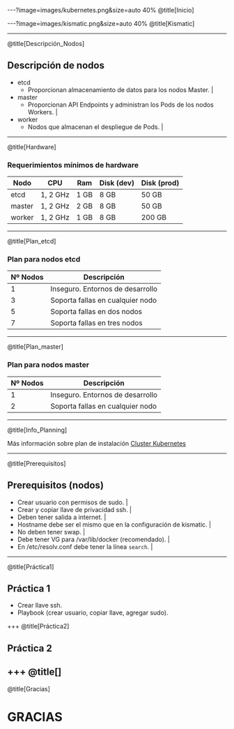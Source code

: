 ---?image=images/kubernetes.png&size=auto 40%
@title[Inicio]

---?image=images/kismatic.png&size=auto 40%
@title[Kismatic]

---
@title[Descripción_Nodos]

## Descripción de nodos

- etcd
  - Proporcionan almacenamiento de datos para los nodos Master. |
- master
  - Proporcionan API Endpoints y administran los Pods de los nodos Workers. |
- worker
  - Nodos que almacenan el despliegue de Pods. |


---
@title[Hardware]

### Requerimientos mínimos de hardware

Nodo   | CPU      | Ram  | Disk (dev) | Disk (prod)
---    | ---      | ---  | ---        | ---
etcd   | 1, 2 GHz | 1 GB | 8 GB       | 50 GB
master | 1, 2 GHz | 2 GB | 8 GB       | 50 GB
worker | 1, 2 GHz | 1 GB | 8 GB       | 200 GB


---
@title[Plan_etcd]

### Plan para nodos etcd


Nº Nodos | Descripción
---          | ---
1        | Inseguro. Entornos de desarrollo
3        | Soporta fallas en cualquier nodo
5        | Soporta fallas en dos nodos
7        | Soporta fallas en tres nodos

---
@title[Plan_master]

### Plan para nodos master

Nº Nodos | Descripción
---      | --- 
1        | Inseguro. Entornos de desarrollo
2        | Soporta fallas en cualquier nodo

---
@title[Info_Planning]

Más información sobre plan de instalación [Cluster Kubernetes](https://github.com/apprenda/kismatic/blob/master/docs/plan.md)

---
@title[Prerequisitos]

## Prerequisitos (nodos)

- Crear usuario con permisos de sudo. |
- Crear y copiar llave de privacidad ssh. |
- Deben tener salida a internet. |
- Hostname debe ser el mismo que en la configuración de kismatic. |
- No deben tener swap. |
- Debe tener VG para /var/lib/docker (recomendado). |
- En /etc/resolv.conf debe tener la línea `search`.  |

---
@title[Práctica1]

## Práctica 1

- Crear llave ssh.
- Playbook (crear usuario, copiar llave, agregar sudo).

+++
@title[Práctica2]

## Práctica 2


+++
@title[]
---
@title[Gracias]

# GRACIAS